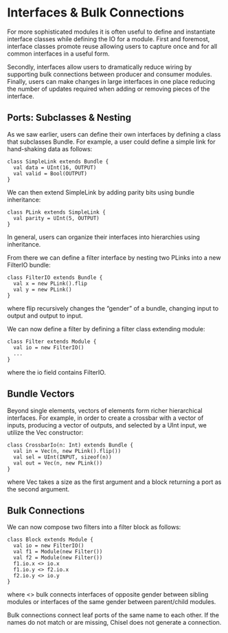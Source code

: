# Interfaces & Bulk Connections

For more sophisticated modules it is often useful to define and instantiate interface classes while defining the IO for a module. First and foremost, interface classes promote reuse allowing users to capture once and for all common interfaces in a useful form.

Secondly, interfaces allow users to dramatically reduce wiring by supporting bulk connections between producer and consumer modules. Finally, users can make changes in large interfaces in one place reducing the number of updates required when adding or removing pieces of the interface.

## Ports: Subclasses & Nesting

As we saw earlier, users can define their own interfaces by defining a class that subclasses Bundle. For example, a user could define a simple link for hand-shaking data as follows:

```
class SimpleLink extends Bundle {
  val data = UInt(16, OUTPUT)
  val valid = Bool(OUTPUT)
}
```

We can then extend SimpleLink by adding parity bits using bundle inheritance:
```
class PLink extends SimpleLink {
  val parity = UInt(5, OUTPUT)
}
```
In general, users can organize their interfaces into hierarchies using inheritance.

From there we can define a filter interface by nesting two PLinks into a new FilterIO bundle:
```
class FilterIO extends Bundle {
  val x = new PLink().flip
  val y = new PLink()
}
```
where flip recursively changes the “gender” of a bundle, changing input to output and output to input.

We can now define a filter by defining a filter class extending module:
```
class Filter extends Module {
  val io = new FilterIO()
  ...
}
```
where the io field contains FilterIO.

## Bundle Vectors

Beyond single elements, vectors of elements form richer hierarchical interfaces. For example, in order to create a crossbar with a vector of inputs, producing a vector of outputs, and selected by a UInt input, we utilize the Vec constructor:
```
class CrossbarIo(n: Int) extends Bundle {
  val in = Vec(n, new PLink().flip())
  val sel = UInt(INPUT, sizeof(n))
  val out = Vec(n, new PLink())
}
```
where Vec takes a size as the first argument and a block returning a port as the second argument.

## Bulk Connections

We can now compose two filters into a filter block as follows:
```
class Block extends Module {
  val io = new FilterIO()
  val f1 = Module(new Filter())
  val f2 = Module(new Filter())
  f1.io.x <> io.x
  f1.io.y <> f2.io.x
  f2.io.y <> io.y
}
```
where <> bulk connects interfaces of opposite gender between sibling modules or interfaces of the same gender between parent/child modules.

Bulk connections connect leaf ports of the same name to each other. If the names do not match or are missing, Chisel does not generate a connection.